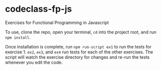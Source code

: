 # codeclass-fp-js
Exercises for Functional Programming in Javascript

To use, clone the repo, open your terminal, `cd` into the project root, and run `npm install`.

Once installation is complete, run `npm run-script ex1` to run the tests for exercise 1. `ex2`, `ex3`, and `ex4` run tests for each of the other exercises. The script will watch the exercise directory for changes and re-run the tests whenever you edit the code.

